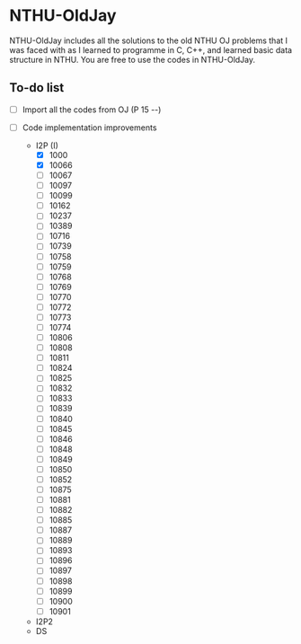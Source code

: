 # NTHU-OldJay

NTHU-OldJay includes all the solutions to the old NTHU OJ problems that I was faced with as I learned to programme in C, C++, and learned basic data structure in NTHU. You are free to use the codes in NTHU-OldJay.

## To-do list

- [ ] Import all the codes from OJ (P 15 --)

- [ ] Code implementation improvements
    - I2P (I)
        - [x] 1000
        - [x] 10066
        - [ ] 10067
        - [ ] 10097
        - [ ] 10099
        - [ ] 10162
        - [ ] 10237
        - [ ] 10389
        - [ ] 10716
        - [ ] 10739
        - [ ] 10758
        - [ ] 10759
        - [ ] 10768
        - [ ] 10769
        - [ ] 10770
        - [ ] 10772
        - [ ] 10773
        - [ ] 10774
        - [ ] 10806
        - [ ] 10808
        - [ ] 10811
        - [ ] 10824
        - [ ] 10825
        - [ ] 10832
        - [ ] 10833
        - [ ] 10839
        - [ ] 10840
        - [ ] 10845
        - [ ] 10846
        - [ ] 10848
        - [ ] 10849
        - [ ] 10850
        - [ ] 10852
        - [ ] 10875
        - [ ] 10881
        - [ ] 10882
        - [ ] 10885
        - [ ] 10887
        - [ ] 10889
        - [ ] 10893
        - [ ] 10896
        - [ ] 10897
        - [ ] 10898
        - [ ] 10899
        - [ ] 10900
        - [ ] 10901
    - I2P2
    - DS
